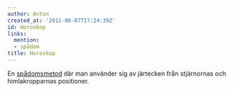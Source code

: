 ```yaml
---
author: Anton
created_at: '2011-08-07T17:24:39Z'
id: Horoskop
links:
  mention:
  - spådom
title: Horoskop
---
```


En [spådomsmetod] där man använder sig av järtecken från stjärnornas och himlakropparnas positioner.

  [spådomsmetod]: spådom
